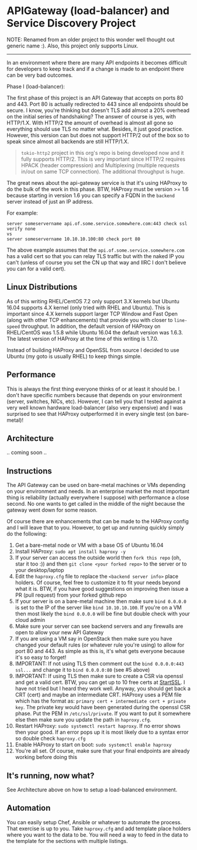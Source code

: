 # APIGateway (load-balancer) and Service Discovery Project

NOTE: Renamed from an older project to this wonder well thought out generic name :). Also, this project only supports Linux.

---

In an environment where there are many API endpoints it becomes difficult for developers to keep track and if a change is made to an endpoint there can be very bad outcomes.

Phase I (load-balancer):

The first phase of this project is an API Gateway that accepts on ports 80 and 443. Port 80 is actually redirected to 443 since all endpoints should be secure. I know, you're thinking but doesn't TLS add almost a 20% overhead on the initial series of handshaking? The answer of course is yes, with HTTP/1.X. With HTTP/2 the amount of overhead is almost all gone so everything should use TLS no matter what. Besides, it just good practice. However, this version can but does not support HTTP/2 out of the box so to speak since almost all backends are still HTTP/1.X.

>`tokio-http2` project in this org's repo is being developed now and it fully supports HTTP/2. This is very important since HTTP/2 requires HPACK (header compression) and Multiplexing (multiple requests in/out on same TCP connection). The additional throughput is huge.

The great news about the api-gateway service is that it's using HAProxy to do the bulk of the work in this phase. BTW, HAProxy must be version >= 1.6 because starting in version 1.6 you can specify a FQDN in the `backend` server instead of just an IP address.

For example:

```
server someservername api.of.some.service.somewhere.com:443 check ssl verify none
vs
server someservername 10.10.10.100:80 check port 80
```

The above example assumes that the `api.of.some.service.somewhere.com` has a valid cert so that you can relay TLS traffic but with the naked IP you can't (unless of course you set the CN up that way and IIRC I don't believe you can for a valid cert).

## Linux Distributions

As of this writing RHEL/CentOS 7.2 only support 3.X kernels but Ubuntu 16.04 supports 4.X kernel (only tried with RHEL and Ubuntu). This is important since 4.X kernels support larger TCP Window and Fast Open (along with other TCP enhancements) that provide you with closer to `line-speed` throughput. In addition, the default version of HAProxy on RHEL/CentOS was 1.5.8 while Ubuntu 16.04 the default version was 1.6.3. The latest version of HAProxy at the time of this writing is 1.7.0.

Instead of building HAProxy and OpenSSL from source I decided to use Ubuntu (my goto is usually RHEL) to keep things simple.

## Performance

This is always the first thing everyone thinks of or at least it should be. I don't have specific numbers because that depends on your environment (server, switches, NICs, etc). However, I can tell you that I tested against a very well known hardware load-balancer (also very expensive) and I was surprised to see that HAProxy outperformed it in every single test (on bare-metal)!

## Architecture

.. coming soon ..

## Instructions

The API Gateway can be used on bare-metal machines or VMs depending on your environment and needs. In an enterprise market the most important thing is reliability (actually everywhere I suppose) with performance a close second. No one wants to get called in the middle of the night because the gateway went down for some reason.

Of course there are enhancements that can be made to the HAProxy config and I will leave that to you. However, to get up and running quickly simply do the following:

1. Get a bare-metal node or VM with a base OS of Ubuntu 16.04
2. Install HAProxy: `sudo apt install haproxy -y`
3. If your server can access the outside world then `fork this repo` (oh, star it too :)) and then `git clone <your forked repo>` to the server or to your desktop/laptop
4. Edit the `haproxy.cfg` file to replace the `<backend server info>` place holders. Of course, feel free to customize it to fit your needs beyond what it is. BTW, if you have good suggestions on improving then issue a PR (pull request) from your forked github repo
5. If your server is on a bare-metal machine then make sure `bind 0.0.0.0` is set to the IP of the server like `bind 10.10.10.100`. If you're on a VM then most likely the `bind 0.0.0.0` will be fine but double check with your cloud admin
6. Make sure your server can see backend servers and any firewalls are open to allow your new API Gateway
7. If you are using a VM say in OpenStack then make sure you have changed your default rules (or whatever rule you're using) to allow for port 80 and 443. As simple as this is, it's what gets everyone because it's so easy to forget!
8. IMPORTANT: If not using TLS then comment out the `bind 0.0.0.0:443 ssl...` and change it to `bind 0.0.0.0:80` (see #5 above)
9. IMPORTANT: If using TLS then make sure to create a CSR via openssl and get a valid cert. BTW, you can get up to 10 free certs at [StartSSL](https://www.startssl.com/). I have not tried but I heard they work well. Anyway, you should get back a CRT (cert) and maybe an intermediate CRT. HAProxy uses a PEM file which has the format as: `primary cert + intermediate cert + private key`. The private key would have been generated during the openssl CSR phase. Put the PEM in `/etc/ssl/private`. If you want to put it somewhere else then make sure you update the path in `haproxy.cfg`.
10. Restart HAProxy: `sudo systemctl restart haproxy`. If no error shows then your good. If an error pops up it is most likely due to a syntax error so double check `haproxy.cfg`
11. Enable HAProxy to start on boot: `sudo systemctl enable haproxy`
12. You're all set. Of course, make sure that your final endpoints are already working before doing this

## It's running, now what?

See Architecture above on how to setup a load-balanced environment.

## Automation

You can easily setup Chef, Ansible or whatever to automate the process. That exercise is up to you. Take `haproxy.cfg` and add template place holders where you want to the data to be. You will need a way to feed in the data to the template for the sections with multiple listings.
